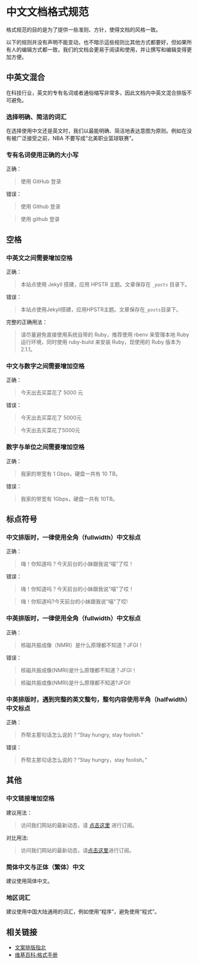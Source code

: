 # 中文文档格式规范

格式规范的目的是为了提供一些准则、方针，使得文档的风格一致。

以下的规则并没有声明不能变动，也不暗示這些规则比其他方式都要好，但如果所有人的编辑方式都一致，我们的文档会更易于阅读和使用，并让撰写和编辑变得更加方便。

## 中英文混合

在科技行业，英文的专有名词或者通俗缩写非常多，因此文档内中英文混合排版不可避免。

### 选择明确、简洁的词汇

在选择使用中文还是英文时，我们以最能明确、简洁地表达意图为原则。例如在没有被广泛接受之前，NBA 不要写成“北美职业篮球联赛”。

### 专有名词使用正确的大小写

正确：

> 使用 GitHub 登录

错误：

> 使用 Github 登录

> 使用 github 登录

## 空格

### 中英文之间需要增加空格

正确：

> 本站点使用 Jekyll 搭建，应用 HPSTR 主题。文章保存在 `_posts` 目录下。

错误：

> 本站点使用Jekyll搭建，应用HPSTR主题。文章保存在`_posts`目录下。

完整的正确用法：

> 请尽量避免直接使用系统自带的 Ruby，推荐使用 rbenv 来管理本地 Ruby 运行环境，同时使用 ruby-build 来安装 Ruby，现使用的 Ruby 版本为 2.1.1。

### 中文与数字之间需要增加空格

正确：

> 今天出去买菜花了 5000 元

错误：

> 今天出去买菜花了 5000元

> 今天出去买菜花了5000元

### 数字与单位之间需要增加空格

正确：

> 我家的带宽有 1 Gbps，硬盘一共有 10 TB。

错误：

> 我家的带宽有 1Gbps，硬盘一共有 10TB。

## 标点符号

### 中文排版时，一律使用全角（fullwidth）中文标点

正确：

> 嗨！你知道吗？今天前台的小妹跟我说“喵”了哎！

错误：

> 嗨！你知道吗？今天前台的小妹跟我说"喵"了哎！

> 嗨！你知道吗?今天前台的小妹跟我说"喵"了哎!

### 中英排版时，一律使用全角（fullwidth）中文标点

正确：

> 核磁共振成像（NMRI）是什么原理都不知道？JFGI！

错误：

> 核磁共振成像(NMRI)是什么原理都不知道？JFGI！

> 核磁共振成像(NMRI)是什么原理都不知道?JFGI!

### 中英排版时，遇到完整的英文整句，整句内容使用半角（halfwidth）中文标点

正确：

> 乔帮主那句话怎么说的？“Stay hungry, stay foolish.”

错误：

> 乔帮主那句话怎么说的？“Stay hungry，stay foolish。”

## 其他

### 中文链接增加空格

建议用法：

> 访问我们网站的最新动态，请 [点击这里](#) 进行订阅。

对比用法:

> 访问我们网站的最新动态，请[点击这里](#)进行订阅。

### 简体中文与正体（繁体）中文

建议使用简体中文。

### 地区词汇

建议使用中国大陆通用的词汇，例如使用“程序”，避免使用“程式”。

## 相关链接

- [文案排版指北](https://github.com/sparanoid/chinese-copywriting-guidelines)
- [维基百科:格式手册](http://zh.wikipedia.org/wiki/Wikipedia:%E6%A0%BC%E5%BC%8F%E6%89%8B%E5%86%8C)
